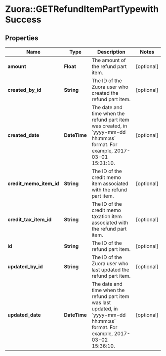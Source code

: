 # Zuora::GETRefundItemPartTypewithSuccess

## Properties
Name | Type | Description | Notes
------------ | ------------- | ------------- | -------------
**amount** | **Float** | The amount of the refund part item.  | [optional] 
**created_by_id** | **String** | The ID of the Zuora user who created the refund part item.  | [optional] 
**created_date** | **DateTime** | The date and time when the refund part item was created, in &#x60;yyyy-mm-dd hh:mm:ss&#x60; format. For example, 2017-03-01 15:31:10.  | [optional] 
**credit_memo_item_id** | **String** | The ID of the credit memo item associated with the refund part item.  | [optional] 
**credit_tax_item_id** | **String** | The ID of the credit memo taxation item associated with the refund part item.  | [optional] 
**id** | **String** | The ID of the refund part item.  | [optional] 
**updated_by_id** | **String** | The ID of the Zuora user who last updated the refund part item.  | [optional] 
**updated_date** | **DateTime** | The date and time when the refund part item was last updated, in &#x60;yyyy-mm-dd hh:mm:ss&#x60; format. For example, 2017-03-02 15:36:10.  | [optional] 


